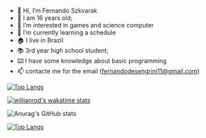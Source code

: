 - 👋 Hi, I’m Fernando Szkvarak
- 🧍 I am 16 years old;
- 👀 I’m interested in games and science computer
- 🌱 I’m currently learning a schedule
- 🏠 I live in Brazil 
- 📚 3rd year high school student;
- ⌨️ I have some knowledge about basic programming
- 📫 contacte me for the email (fernandodesengrini11@gmail.com)







[![Top Langs](https://github-readme-stats.vercel.app/api/top-langs/?username=FernandoSzkvarak&layout=compact)](https://github.com/FernandoSzkvarak/github-readme-stats)







[![willianrod's wakatime stats](https://github-readme-stats.vercel.app/api/wakatime?username=FernandoSzkvarak)](https://github.com/FernandoSzkvarak/github-readme-stats)





![Anurag's GitHub stats](https://github-readme-stats.vercel.app/api?FernandoSzkvarak=anuraghazra&show_icons=chartreuse-dark=radical)






[![Top Langs](https://github-readme-stats.vercel.app/api/top-langs/?username=FernandoSzkvarak&exclude_repo=chartreuse-dark,FernandoSzkvarak.github.io)](https://github.com/Diegoshakan/github-readme-stats)
